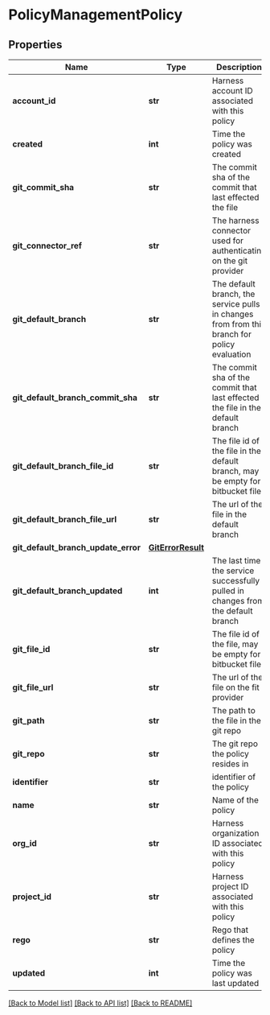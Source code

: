 # PolicyManagementPolicy

## Properties
Name | Type | Description | Notes
------------ | ------------- | ------------- | -------------
**account_id** | **str** | Harness account ID associated with this policy | [default to '']
**created** | **int** | Time the policy was created | 
**git_commit_sha** | **str** | The commit sha of the commit that last effected the file | [optional] 
**git_connector_ref** | **str** | The harness connector used for authenticating on the git provider | [optional] 
**git_default_branch** | **str** | The default branch, the service pulls in changes from from this branch for policy evaluation | [optional] 
**git_default_branch_commit_sha** | **str** | The commit sha of the commit that last effected the file in the default branch | [optional] 
**git_default_branch_file_id** | **str** | The file id of the file in the default branch, may be empty for bitbucket files | [optional] 
**git_default_branch_file_url** | **str** | The url of the file in the default branch | [optional] 
**git_default_branch_update_error** | [**GitErrorResult**](GitErrorResult.md) |  | [optional] 
**git_default_branch_updated** | **int** | The last time the service successfully pulled in changes from the default branch | [optional] 
**git_file_id** | **str** | The file id of the file, may be empty for bitbucket files | [optional] 
**git_file_url** | **str** | The url of the file on the fit provider | [optional] 
**git_path** | **str** | The path to the file in the git repo | [optional] 
**git_repo** | **str** | The git repo the policy resides in | [optional] 
**identifier** | **str** | identifier of the policy | 
**name** | **str** | Name of the policy | 
**org_id** | **str** | Harness organization ID associated with this policy | [default to '']
**project_id** | **str** | Harness project ID associated with this policy | [default to '']
**rego** | **str** | Rego that defines the policy | 
**updated** | **int** | Time the policy was last updated | 

[[Back to Model list]](../README.md#documentation-for-models) [[Back to API list]](../README.md#documentation-for-api-endpoints) [[Back to README]](../README.md)

